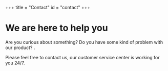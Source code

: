 +++
title = "Contact"
id = "contact"
+++

# We are here to help you

Are you curious about something? Do you have some kind of problem with our product? .

Please feel free to contact us, our customer service center is working for you 24/7.
